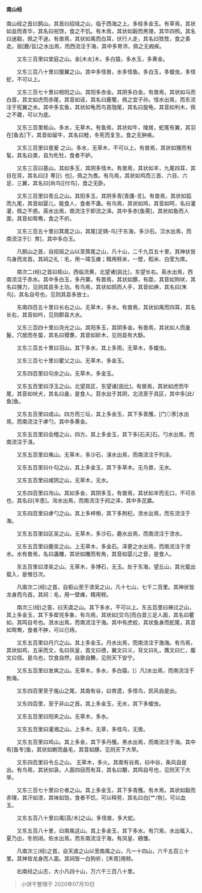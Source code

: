 #### 南山经

​        南山经之首曰鹊山。其首曰招瑶之山，临于西海之上。多桂多金玉。有草焉，其状如韭而青华，其名曰祝馀，食之不饥。有木焉，其状如榖而黑理，其华四照。其名曰迷榖，佩之不迷。有兽焉，其状如禺而白耳，伏行人走，其名曰狌狌，食之善走。丽[鹿/旨]之水出焉，而西流注于海，其中多育沛，佩之无瘕疾。

　　又东三百里曰堂庭之山。金[木炎]木，多白猿，多水玉，多黄金。

　　又东三百八十里曰猨翼之山。其中多怪兽，水多怪鱼。多白玉，多蝮虫，多怪蛇，不可以上。

　　又东三百七十里曰杻阳之山。其阳多赤金。其阴多白金。有兽焉，其状如马而白首，其文如虎而赤尾，其音如谣，其名曰鹿蜀，佩之宜子孙。怪水出焉，而东流注于宪翼之水。其中多玄鱼，其状如龟而鸟首虺尾，其名曰旋龟，其音如判木，佩之不聋，可以为底。

　　又东三百里柢山。多水，无草木。有鱼焉，其状如牛，陵居，蛇尾有翼，其羽在[鱼去]下，其音如留牛，其名曰鯥，冬死而复生。食之无肿疾。

　　又东三百里曰亶爰 之山。多水，无草木，不可以上。有兽焉，其状如狸而有髦，其名曰类，自为牝牡，食者不妒。

　　又东三百曰基山。其如多玉，其阴多怪木。有兽焉，其状如羊，九尾四耳，其目在背，其名曰\[犭専][讠也]，佩之为畏。有鸟焉，其状如鸡而三首、六目、六足、三翼，其名曰\[尚鸟][付鸟]，食之无卧。

　　又东三百里曰青丘之山。其阳多玉，其阴多青[青護-言]。有兽焉，其状如狐而九尾，其音如婴儿，能食人，食者不蛊。有鸟焉，其状如鸠，其音如呵，名曰灌灌，佩之不惑。英水出焉，南流注于即流之泽。其中多赤[鱼需]，其状如鱼而人面，其音如鸳鸯，食之不疥。

　　又东三百五十里曰箕尾之山，其尾[足鵕-鸟]于东海，多沙石。汉水出焉，而南流注于[氵育]，其中多白玉。

　　凡鹊山之首，自招摇之山以至箕尾之山，凡十山，二千九百五十里，其神状皆鸟身而龙首。其祠之礼：毛，用一璋玉瘗；糈用稌米，一壁，稻米、白莹为席。

　　南次二(经)之首曰柜山，西临流黄，北望诸[囟比]，东望长右。英水出焉，西南流注于赤水。其中多白玉，多丹粟。有兽焉，其状如豚，有距，其音如狗吠，其名曰狸力，见则其县多土功。有鸟焉，其状如鸱而人手，其音如痹，其名曰[朱鸟]，其名自号也，见则其县多放士。

　　东南四百五十里曰长右之山。无草木，多水。有兽焉，其状如禺而四耳，其名长右，其音如吟，见则郡县大水。

　　又东三百四十里曰尧光之山。其阳多玉，其阴多金。有兽焉，其状如人而彘鬣，穴居而冬蛰，其名曰猾褢，其音如斫木，见则县有大繇。

　　又东三百五十里曰羽山。其下多水，其上多雨，无草木，多蝮虫。

　　又东三百七十里曰瞿父之山。无草木，多金玉。

　　又东四百里曰句余之山。无草木，多金玉。

　　又东五百里曰浮玉之山。北望具区，东望诸[囱比]。有兽焉，其状如虎而牛尾，其音如吠犬，其名曰彘，是食人。苕水出于其阴，北流至于具区，其中多[此/鱼]鱼。

　　又东五百里曰成山。四方而三坛，其上多金玉，其下多青雘，[门◎豕]水出焉，而南流注于虖勺，其中多黄金。

　　又东五百里曰会稽之山，四方。其上多金玉，其下多[石夫]石。勺水出焉，而南流注于湨。

　　又东五百里曰夷山。无草木，多沙石，湨水出焉，而南流注于列涂。

　　又东五百里曰仆勾之山，其上多金玉，其下多草木。无鸟兽，无水。

　　又东五百里曰咸阴之山，无草木，无水。

　　又东四百里曰洵山。其如多金，其阴多玉，有兽焉，其状如羊而无口，不可杀也，其名曰[羊患]。洵水出焉，而南流注于阏之泽，其中多芘蠃。

　　又东四百里曰虖勺之山。其上多梓枏，其下多荆杞。滂水出焉，而东流注于海。

　　又东五百里曰区吴之山。无草木，多沙石，鹿水出焉，而南流注于滂水。

　　又东五百里曰鹿吴之山。上无草木，多金石。泽更之水出焉，而南流注于滂水。水有兽焉，名曰蛊雕，其状如雕而有角，其音如婴儿之音，是食人。

　　东五百里曰漆吴之山。无草木，多博石，无玉。处于东海，望丘山，其光载出载入，是惟日次。

　　凡南次二(经)之首，自柜山至于漆吴之山，凡十七山，七千二百里。其神状皆龙身而鸟首。其祠：毛，用一壁瘗，糈用稌。

　　南次三(经)之首，曰天虞之山。其下多水，不可以上。东五百里曰祷过之山，其上多金玉，其下多犀兕多象，有鸟焉，其状如[交鸟]而白首三足人面，其名曰瞿如，其鸣自号也。泿水出焉，而南流注于海。其中有虎蛟，其状鱼身而蛇尾，其音如鸳鸯，食者不肿，可以已痔。

　　又东五百里曰丹穴之山。其上多金玉。丹水出焉，而南流注于渤海。有鸟焉，其状如鸡，五采而文，名曰凤皇，首文曰德，翼文曰义，背文曰礼，膺文曰仁，腹文曰信。是鸟也，饮食自然，自歌自舞，见则天下安宁。

　　又东五百里曰发爽之山。无草木，多水，多白猿。[氵凡]水出焉，而南流注于勃海。

　　又东四百里至于旄山之尾，其南有谷，曰育遗，多怪鸟，凯风自是出。

　　又东四百里，至于非山之首。其上多金玉，无水，其下多蝮虫。

　　又东五百里曰阳夹之山。无草木，多水。

　　又东五百里曰灌湘之山。上多木，无草，多怪鸟，无兽。

　　又东五百里曰鸡山。其上多金，其下多丹雘。黑水出焉，而南流注于海。其中有[鱼专]鱼，其状如鲋而彘毛，其音如豚，见则天下大旱。

　　又东四百里曰令丘之山。 无草木，多火。其南有谷焉，曰中谷，条风自是出。有鸟焉，其状如袅，人面四目而有耳，其名曰顒，其鸣自号也，见则天下大旱。

　　又东三百七十里曰仑者之山。其上多金玉，其下多青雘。有木焉，其状如榖而赤理，其汗如漆，其味如饴，食者不饥，可以释劳，其名曰白[艹/咎]，可以血玉。

　　又东五百八十里曰禺[高/木]之山。多怪兽，多大蛇。

　　又东五百八十里，曰南禺这山。其上多金玉，其下多水。有穴焉，水出辄入，夏乃出，冬则闭。佐水出焉，而东南流注于海，有凤皇、鵷雏。

　　凡南次三(经)之首，自天虞之山以至南禺之山，凡一十四山，六千五百三十里。其神皆龙身而人面。其祠皆一白狗祈，[禾胥]用稌。

　　右南经之山志，大小凡四十山，万六千三百八十里。

> 小饼干整理于 2020年07月10日